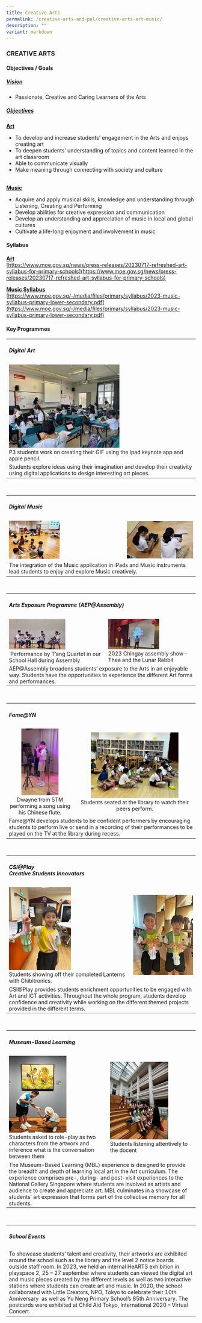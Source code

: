 ```yaml
---
title: Creative Arts
permalink: /creative-arts-and-pal/creative-arts-art-music/
description: ""
variant: markdown
---
```

### CREATIVE ARTS

#### Objectives / Goals

<h5><u> Vision </u></h5>

* Passionate, Creative and Caring Learners of the Arts

<h5><u> Objectives </u></h5>
<u><b>Art</b></u><br>  

* To develop and increase students’ engagement in the Arts and enjoys creating art<br>
* To deepen students’ understanding of topics and content learned in the art classroom<br>
* Able to communicate visually<br>
* Make meaning through connecting with society and culture<br><br>

<u><b>Music</b></u><br>
   
* Acquire and apply musical skills, knowledge and understanding through Listening, Creating and Performing<br>
* Develop abilities for creative expression and communication<br>
* Develop an understanding and appreciation of music in local and global cultures<br>
* Cultivate a life-long enjoyment and involvement in music<br>

####  Syllabus

<b><u>Art</u></b> <br>
[https://www.moe.gov.sg/news/press-releases/20230717-refreshed-art-syllabus-for-primary-schools](https://www.moe.gov.sg/news/press-releases/20230717-refreshed-art-syllabus-for-primary-schools)

<b><u>Music Syllabus</u></b> <br>
[https://www.moe.gov.sg/-/media/files/primary/syllabus/2023-music-syllabus-primary-lower-secondary.pdf](https://www.moe.gov.sg/-/media/files/primary/syllabus/2023-music-syllabus-primary-lower-secondary.pdf)



#### Key Programmes


<table>
	<tbody><tr>
		<td colspan="3">
			<h5> Digital Art </h5>
		</td>
	</tr>
	<tr>
		<td><img src="/images/digital%20art.jpg" style="width:60%"><br>P3 students work on creating their GIF using the ipad keynote app and apple pencil.</td>
	</tr>
	<tr>
		<td colspan="3">	   
Students explore ideas using their imagination and develop their creativity using digital applications to design interesting art pieces.
		</td>
	</tr>
</tbody></table><br>


<table>
	<tbody><tr>
		<td colspan="3">
			<h5> Digital Music </h5>
		</td>
	</tr>
	<tr>
		<td><img src="/images/digital%20music%201.jpg" style="width:45%"></td>
			<td><img src="/images/digital%20music%202.jpg" style="width%"></td>
	</tr>
	<tr>
		<td colspan="3">	   
The integration of the Music application in iPads and Music instruments lead students to enjoy and explore Music creatively.
		</td>
	</tr>
</tbody></table><br>

<table>
	<tbody><tr>
		<td colspan="3">
			<h5>Arts Exposure Programme (AEP@Assembly) </h5>
		</td>
	</tr>
	<tr>
		<td><img src="/images/arts%20exposure%20programme%201.jpg" style="width:60%"><br>   &nbsp;Performance by T’ang Quartet in our School Hall during Assembly</td>
			<td><img src="/images/arts%20exposure%20programme%202.jpg" style="width:60%"><br>2023 Chingay assembly show – Thea and the Lunar Rabbit</td>
	</tr>
	<tr>
		<td colspan="3">	   
AEP@Assembly broadens students’ exposure to the Arts in an enjoyable way. Students have the opportunities to experience the different Art forms and performances.
		</td>
	</tr>
</tbody></table><br>

<table>
	<tbody><tr>
		<td colspan="3">
			<h5>Fame@YN </h5>
		</td>
	</tr>
	<tr>
		<td><center><img src="/images/fame@yn1.jpg" style="width:60%"><br>  Dwayne from 5TM performing a song using his Chinese flute.</center></td>
			<td><center><img src="/images/fame@yn2.jpg" style="width:75%"><br>   Students seated at the library to watch their peers perform.</center></td>
	</tr>
	<tr>
		<td colspan="3">	   
Fame@YN develops students to be confident performers by encouraging students to perform live or send in a recording of their performances to be played on the TV at the library during recess.
		</td>
	</tr>
</tbody></table><br>

<table>
	<tbody><tr>
		<td colspan="3">
			<h5>   CSI@Play<br>  
Creative Students Innovators</h5>
		</td>
	</tr>
	<tr>
		<td><img src="/images/csi_01.jpg" style="width:52%"><br>Students showing off their completed Lanterns with Chibitronics.</td>
			<td><img src="/images/csi_02.jpg" style="width:%"></td>
	</tr>
	<tr>
		<td colspan="3">	   
CSI@Play provides students enrichment opportunities to be engaged with Art and ICT activities. Throughout the whole program, students develop confidence and creativity while working on the different themed projects provided in the different terms.
		</td>
	</tr>
</tbody></table><br>


<table>
	<tbody><tr>
		<td colspan="3">
			<h5>   Museum-Based Learning</h5>
		</td>
	</tr>
	<tr>
		<td><img src="/images/museum-based%20learning1.jpg" style="width:60%"><br>   Students asked to role-play as two characters  
from the artwork and inference what is the  
conversation between them</td>
			<td><img src="/images/museum-based%20learning2.jpg" style="width:70%"><br>Students listening attentively to the docent</td>
	</tr>
	<tr>
		<td colspan="3">	   
The Museum-Based Learning (MBL) experience is designed to provide the breadth and depth of learning local art in the Art curriculum. The experience comprises pre-, during- and post-visit experiences to the National Gallery Singapore where students are involved as artists and audience to create and appreciate art. MBL culminates in a showcase of students’ art expression that forms part of the collective memory for all students.
		</td>
	</tr>
</tbody></table><br>


<table>
	<tbody><tr>
		<td colspan="3">
			<h5>School Events</h5>
		</td>
	</tr>
	<tr>
		<td colspan="3">	   
   To showcase students’ talent and creativity, their artworks are exhibited around the school such as the library and the level 2 notice boards outside staff room.  
In 2023, we held an internal HeARTS exhibition in playspace 2, 25 – 27 september where students can viewed the digital art and music pieces created by the different levels as well as two interactive stations where students can create art and music.  
In 2020, the school collaborated with Little Creators, NPO, Tokyo to celebrate their 10th Anniversary&nbsp; as well as Yu Neng Primary School’s 85th&nbsp;Anniversary. The postcards were exhibited at Child Aid Tokyo, International 2020 – Virtual Concert.
		</td>
	</tr>
</tbody></table><br>